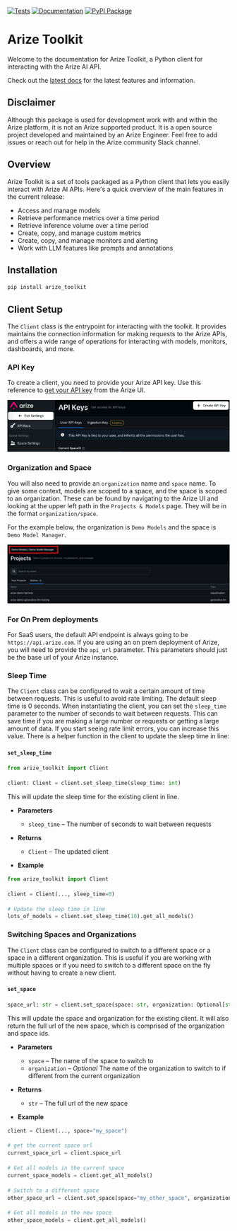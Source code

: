 [![Tests](https://github.com/duncankmckinnon/arize_toolkit/actions/workflows/test.yml/badge.svg)](https://github.com/duncankmckinnon/arize_toolkit/actions/workflows/test.yml)
[![Documentation](https://github.com/duncankmckinnon/arize_toolkit/actions/workflows/docs.yml/badge.svg)](https://github.com/duncankmckinnon/arize_toolkit/actions/workflows/docs.yml)
[![PyPI Package](https://github.com/duncankmckinnon/arize_toolkit/actions/workflows/publish.yml/badge.svg)](https://github.com/duncankmckinnon/arize_toolkit/actions/workflows/publish.yml)
# Arize Toolkit

Welcome to the documentation for Arize Toolkit, a Python client for interacting with the Arize AI API.

Check out the [latest docs](https://duncankmckinnon.github.io/arize_toolkit) for the latest features and information.

## Disclaimer
Although this package is used for development work with and within the Arize platform, it is not an Arize supported product.
It is a open source project developed and maintained by an Arize Engineer.  Feel free to add issues or reach out for help in the Arize community Slack channel.

## Overview

Arize Toolkit is a set of tools packaged as a Python client that lets you easily interact with Arize AI APIs.
Here's a quick overview of the main features in the current release:

- Access and manage models
- Retrieve performance metrics over a time period
- Retrieve inference volume over a time period
- Create, copy, and manage custom metrics
- Create, copy, and manage monitors and alerting
- Work with LLM features like prompts and annotations

## Installation

```bash
pip install arize_toolkit
```

## Client Setup
The `Client` class is the entrypoint for interacting with the toolkit. It provides maintains the connection information for making requests to the Arize APIs, and offers a wide range of operations for interacting with models, monitors, dashboards, and more.

### API Key
To create a client, you need to provide your Arize API key. Use this reference to [get your API key](https://docs.arize.com/arize/reference/authentication-and-security/api-keys) from the Arize UI.

![Arize UI Path](docs_site/docs/images/api_key_ref.png)

### Organization and Space

You will also need to provide an `organization` name and `space` name. To give some context, models are scoped to a space, and the space is scoped to an organization. These can be found by navigating to the Arize UI and looking at the upper left path in the `Projects & Models` page. They will be in the format `organization/space`.

For the example below, the organization is `Demo Models` and the space is `Demo Model Manager`.

![Arize UI Path](docs_site/docs/images/path_ref.png)

### For On Prem deployments

For SaaS users, the default API endpoint is always going to be `https://api.arize.com`. 
If you are using an on prem deployment of Arize, you will need to provide the `api_url` parameter.
This parameters should just be the base url of your Arize instance.

### Sleep Time
The `Client` class can be configured to wait a certain amount of time between requests. This is useful to avoid rate limiting.
The default sleep time is 0 seconds. When instantiating the client, you can set the `sleep_time` parameter to the number of seconds to wait between requests. This can save time if you are making a large number or requests or getting a large amount of data.  If you start seeing rate limit errors, you can increase this value.  There is a helper function in the client to update the sleep time in line:

#### `set_sleep_time`
```python
from arize_toolkit import Client

client: Client = client.set_sleep_time(sleep_time: int)
```
This will update the sleep time for the existing client in line.

* **Parameters**
  * `sleep_time` – The number of seconds to wait between requests

* **Returns**
  * `Client` – The updated client

* **Example**
```python
from arize_toolkit import Client

client = Client(..., sleep_time=0)

# Update the sleep time in line
lots_of_models = client.set_sleep_time(10).get_all_models()
```

### Switching Spaces and Organizations

The `Client` class can be configured to switch to a different space or a space in a different organization. This is useful if you are working with multiple spaces or if you need to switch to a different space on the fly without having to create a new client.

#### `set_space`
```python
space_url: str = client.set_space(space: str, organization: Optional[str] = None)
```
This will update the space and organization for the existing client. It will also return the full url of the new space, which is comprised of the organization and space ids.

* **Parameters**
  * `space` – The name of the space to switch to
  * `organization` – *Optional* The name of the organization to switch to if different from the current organization

* **Returns**
  * `str` – The full url of the new space

* **Example**
```python
client = Client(..., space="my_space")

# get the current space url
current_space_url = client.space_url

# Get all models in the current space
current_space_models = client.get_all_models()

# Switch to a different space
other_space_url = client.set_space(space="my_other_space", organization="my_other_organization")

# Get all models in the new space
other_space_models = client.get_all_models()
```


